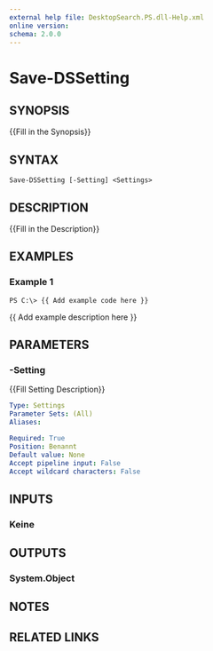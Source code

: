 ```yaml
---
external help file: DesktopSearch.PS.dll-Help.xml
online version: 
schema: 2.0.0
---
```


# Save-DSSetting

## SYNOPSIS
{{Fill in the Synopsis}}

## SYNTAX

```
Save-DSSetting [-Setting] <Settings>
```

## DESCRIPTION
{{Fill in the Description}}

## EXAMPLES

### Example 1
```
PS C:\> {{ Add example code here }}
```

{{ Add example description here }}

## PARAMETERS

### -Setting
{{Fill Setting Description}}

```yaml
Type: Settings
Parameter Sets: (All)
Aliases: 

Required: True
Position: Benannt
Default value: None
Accept pipeline input: False
Accept wildcard characters: False
```

## INPUTS

### Keine

## OUTPUTS

### System.Object

## NOTES

## RELATED LINKS

